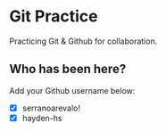 # Git Practice

Practicing Git &amp; Github for collaboration.

## Who has been here?

Add your Github username below:

- [x] serranoarevalo!
- [x] hayden-hs
